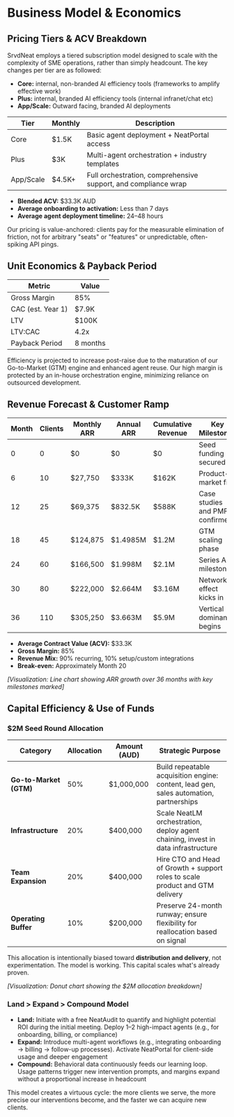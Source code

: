 # Business Model & Economics

## Pricing Tiers & ACV Breakdown

SrvdNeat employs a tiered subscription model designed to scale with the complexity of SME operations, rather than simply headcount. The key changes per tier are as followed:

- **Core:** internal, non-branded AI efficiency tools (frameworks to amplify effective work)
- **Plus:** internal, branded AI efficiency tools (internal infranet/chat etc)
- **App/Scale:** Outward facing, branded AI deployments

| **Tier** | **Monthly** | **Description** |
|----------|-------------|----------------|
| Core | $1.5K | Basic agent deployment + NeatPortal access |
| Plus | $3K | Multi-agent orchestration + industry templates |
| App/Scale | $4.5K+ | Full orchestration, comprehensive support, and compliance wrap |

- **Blended ACV:** $33.3K AUD
- **Average onboarding to activation:** Less than 7 days
- **Average agent deployment timeline:** 24–48 hours

Our pricing is value-anchored: clients pay for the measurable elimination of friction, not for arbitrary "seats" or "features" or unpredictable, often-spiking API pings.

## Unit Economics & Payback Period

| **Metric** | **Value** |
|------------|-----------|
| Gross Margin | 85% |
| CAC (est. Year 1) | $7.9K |
| LTV | $100K |
| LTV:CAC | 4.2x |
| Payback Period | 8 months |

Efficiency is projected to increase post-raise due to the maturation of our Go-to-Market (GTM) engine and enhanced agent reuse. Our high margin is protected by an in-house orchestration engine, minimizing reliance on outsourced development.

## Revenue Forecast & Customer Ramp

| **Month** | **Clients** | **Monthly ARR** | **Annual ARR** | **Cumulative Revenue** | **Key Milestones** |
|-----------|-------------|-----------------|----------------|------------------------|-------------------|
| 0 | 0 | $0 | $0 | $0 | Seed funding secured |
| 6 | 10 | $27,750 | $333K | $162K | Product-market fit |
| 12 | 25 | $69,375 | $832.5K | $588K | Case studies and PMF confirmed |
| 18 | 45 | $124,875 | $1.4985M | $1.2M | GTM scaling phase |
| 24 | 60 | $166,500 | $1.998M | $2.1M | Series A milestone |
| 30 | 80 | $222,000 | $2.664M | $3.16M | Network effect kicks in |
| 36 | 110 | $305,250 | $3.663M | $5.9M | Vertical dominance begins |

- **Average Contract Value (ACV):** $33.3K
- **Gross Margin:** 85%
- **Revenue Mix:** 90% recurring, 10% setup/custom integrations
- **Break-even:** Approximately Month 20

*[Visualization: Line chart showing ARR growth over 36 months with key milestones marked]*

## Capital Efficiency & Use of Funds

### $2M Seed Round Allocation

| **Category** | **Allocation** | **Amount (AUD)** | **Strategic Purpose** |
|--------------|----------------|------------------|----------------------|
| **Go-to-Market (GTM)** | 50% | $1,000,000 | Build repeatable acquisition engine: content, lead gen, sales automation, partnerships |
| **Infrastructure** | 20% | $400,000 | Scale NeatLM orchestration, deploy agent chaining, invest in data infrastructure |
| **Team Expansion** | 20% | $400,000 | Hire CTO and Head of Growth + support roles to scale product and GTM delivery |
| **Operating Buffer** | 10% | $200,000 | Preserve 24-month runway; ensure flexibility for reallocation based on signal |

This allocation is intentionally biased toward **distribution and delivery**, not experimentation. The model is working. This capital scales what's already proven.

*[Visualization: Donut chart showing the $2M allocation breakdown]*

### Land > Expand > Compound Model

- **Land:** Initiate with a free NeatAudit to quantify and highlight potential ROI during the initial meeting. Deploy 1–2 high-impact agents (e.g., for onboarding, billing, or compliance)
- **Expand:** Introduce multi-agent workflows (e.g., integrating onboarding → billing → follow-up processes). Activate NeatPortal for client-side usage and deeper engagement
- **Compound:** Behavioral data continuously feeds our learning loop. Usage patterns trigger new intervention prompts, and margins expand without a proportional increase in headcount

This model creates a virtuous cycle: the more clients we serve, the more precise our interventions become, and the faster we can acquire new clients. 